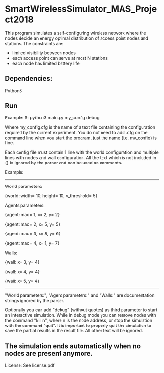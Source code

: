 # SmartWirelessSimulator_MAS_Project2018

This program simulates a self-configuring wireless network where the nodes decide an energy optimal distribution of access point nodes and stations.
The constraints are:
 - limited visibility between nodes
 - each access point can serve at most N stations
 - each node has limited battery life

 ## Dependencies:
 Python3

 ## Run
 Example:
 $: python3 main.py my_config debug

 Where my_config.cfg is the name of a text file containing the configuration required
 by the current experiment.
 You do not need to add .cfg on the command line when you start the program,
 just the name (i.e. my_config) is fine.

 Each config file must contain 1 line with the world configuration and multiple
 lines with nodes and wall configuration.
 All the text which is not included in {} is ignored by the parser and can
 be used as comments.
 
 Example:
 
 -------------------------------------------------------------------------------
 
 World parameters:
 
 {world: width= 10, height= 10, v_threshold= 5}

 Agents parameters:
 
 {agent: mac= 1, x= 2, y= 2}
 
 {agent: mac= 2, x= 5, y= 5}
 
 {agent: mac= 3, x= 8, y= 6}
 
 {agent: mac= 4, x= 1, y= 7}

 Walls:
 
 {wall: x= 3, y= 4}
 
 {wall: x= 4, y= 4}
 
 {wall: x= 5, y= 4}
 
 -------------------------------------------------------------------------------
 
 "World parameters:", "Agent parameters:" and "Walls:" are documentation strings
 ignored by the parser.

 Optionally you can add "debug" (without quotes) as third parameter to start
 an interactive simulation.
 While in debug mode you can remove nodes with the command "kill n", where n
 is the node address, or stop the simulation with the command "quit".
 It is important to properly quit the simulation to save the partial results
 in the result file.
 All other text will be ignored.

 The simulation ends automatically when no nodes are present anymore.
 -------------------------------------------------------------------------------
License:
 See license.pdf

